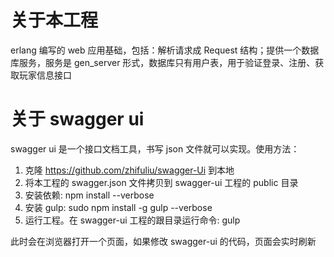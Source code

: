 # 关于本工程

erlang 编写的 web 应用基础，包括：解析请求成 Request 结构；提供一个数据库服务，服务是 gen_server 形式，数据库只有用户表，用于验证登录、注册、获取玩家信息接口

# 关于 swagger ui

swagger ui 是一个接口文档工具，书写 json 文件就可以实现。使用方法：

1. 克隆 <https://github.com/zhifuliu/swagger-Ui> 到本地
2. 将本工程的 swagger.json 文件拷贝到 swagger-ui 工程的 public 目录
3. 安装依赖: npm install --verbose
4. 安装 gulp: sudo npm install -g gulp --verbose
5. 运行工程。在 swagger-ui 工程的跟目录运行命令: gulp

此时会在浏览器打开一个页面，如果修改 swagger-ui 的代码，页面会实时刷新
